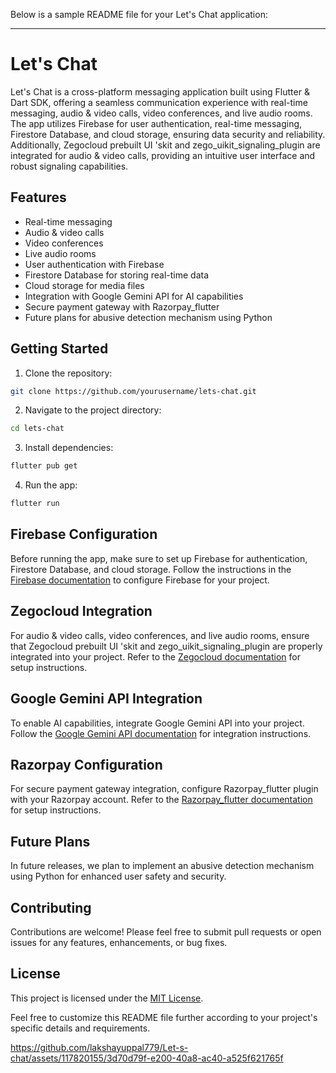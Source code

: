 Below is a sample README file for your Let's Chat application:

---

# Let's Chat

Let's Chat is a cross-platform messaging application built using Flutter & Dart SDK, offering a seamless communication experience with real-time messaging, audio & video calls, video conferences, and live audio rooms. The app utilizes Firebase for user authentication, real-time messaging, Firestore Database, and cloud storage, ensuring data security and reliability. Additionally, Zegocloud prebuilt UI 'skit and zego_uikit_signaling_plugin are integrated for audio & video calls, providing an intuitive user interface and robust signaling capabilities.

## Features

- Real-time messaging
- Audio & video calls
- Video conferences
- Live audio rooms
- User authentication with Firebase
- Firestore Database for storing real-time data
- Cloud storage for media files
- Integration with Google Gemini API for AI capabilities
- Secure payment gateway with Razorpay_flutter
- Future plans for abusive detection mechanism using Python

## Getting Started

1. Clone the repository:

```bash
git clone https://github.com/yourusername/lets-chat.git
```

2. Navigate to the project directory:

```bash
cd lets-chat
```

3. Install dependencies:

```bash
flutter pub get
```

4. Run the app:

```bash
flutter run
```

## Firebase Configuration

Before running the app, make sure to set up Firebase for authentication, Firestore Database, and cloud storage. Follow the instructions in the [Firebase documentation](https://firebase.google.com/docs/flutter/setup) to configure Firebase for your project.

## Zegocloud Integration

For audio & video calls, video conferences, and live audio rooms, ensure that Zegocloud prebuilt UI 'skit and zego_uikit_signaling_plugin are properly integrated into your project. Refer to the [Zegocloud documentation](https://docs.zego.im/en/2657) for setup instructions.

## Google Gemini API Integration

To enable AI capabilities, integrate Google Gemini API into your project. Follow the [Google Gemini API documentation](https://cloud.google.com/gemini) for integration instructions.

## Razorpay Configuration

For secure payment gateway integration, configure Razorpay_flutter plugin with your Razorpay account. Refer to the [Razorpay_flutter documentation](https://pub.dev/packages/razorpay_flutter) for setup instructions.

## Future Plans

In future releases, we plan to implement an abusive detection mechanism using Python for enhanced user safety and security.

## Contributing

Contributions are welcome! Please feel free to submit pull requests or open issues for any features, enhancements, or bug fixes.

## License

This project is licensed under the [MIT License](LICENSE).

Feel free to customize this README file further according to your project's specific details and requirements.





https://github.com/lakshayuppal779/Let-s-chat/assets/117820155/3d70d79f-e200-40a8-ac40-a525f621765f

